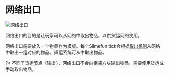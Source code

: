 # 网络出口

![网络出口](https://gzassets.cn/minecraft/plugin/slimefun/wiki/addons/images/networks/network-exporter.png ':size=25%')

网络出口的目的是让玩家可以从网络中取出物品，以供货运网络使用。

网络出口需要放入一个物品作为模版。每个Slimefun tick会根据[取出机制](./Network-Mechanism)从网络中取出一组对应的物品。货运系统可从中取出物品。

?> 不同于货运节点（输出），网络出口不会向相邻方块输出物品。需要使用货运或手动取出物品。
